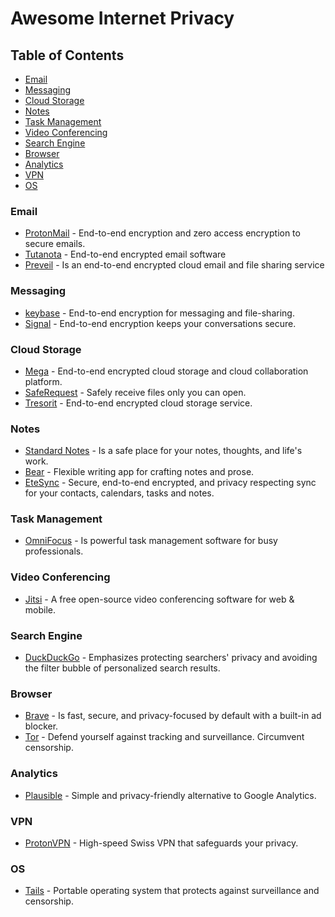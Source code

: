 # Awesome Internet Privacy

## Table of Contents

* [Email](#email)
* [Messaging](#messaging)
* [Cloud Storage](#cloud-storage)
* [Notes](#notes)
* [Task Management](#task-management)
* [Video Conferencing](#video-conferencing)
* [Search Engine](#search-engine)
* [Browser](#browser)
* [Analytics](#analytics)
* [VPN](#vpn)
* [OS](#os)

### Email

* [ProtonMail](https://protonmail.com/) - End-to-end encryption and zero access encryption to secure emails.
* [Tutanota](https://tutanota.com/) - End-to-end encrypted email software 
* [Preveil](https://www.preveil.com/) - Is an end-to-end encrypted cloud email and file sharing service

### Messaging

* [keybase](https://keybase.io/) - End-to-end encryption for messaging and file-sharing.
* [Signal](https://signal.org/) - End-to-end encryption keeps your conversations secure.

### Cloud Storage

* [Mega](https://mega.nz/) - End-to-end encrypted cloud storage and cloud collaboration platform.
* [SafeRequest](https://saferequest.net/en) - Safely receive files only you can open.
* [Tresorit](https://tresorit.com) - End-to-end encrypted  cloud storage service.

### Notes

* [Standard Notes](https://standardnotes.org/) -  Is a safe place for your notes, thoughts, and life's work.
* [Bear](https://bear.app/) - Flexible writing app for crafting notes and prose.
* [EteSync](https://www.etesync.com/) - Secure, end-to-end encrypted, and privacy respecting sync for your contacts, calendars, tasks and notes.

### Task Management

* [OmniFocus](https://www.omnigroup.com/omnifocus/) - Is powerful task management software for busy professionals.

### Video Conferencing

* [Jitsi](https://jitsi.org/) -  A free open-source video conferencing software for web & mobile. 

### Search Engine

* [DuckDuckGo](https://duckduckgo.com/) - Emphasizes protecting searchers' privacy and avoiding the filter bubble of personalized search results.

### Browser

* [Brave](https://brave.com/) - Is fast, secure, and privacy-focused by default with a built-in ad blocker.
* [Tor](https://www.torproject.org/) - Defend yourself against tracking and surveillance. Circumvent censorship.

### Analytics

* [Plausible](https://plausible.io/) - Simple and privacy-friendly alternative to Google Analytics.

### VPN 

* [ProtonVPN](https://protonvpn.com/) - High-speed Swiss VPN that safeguards your privacy.

### OS

* [Tails](https://tails.boum.org/) - Portable operating system that protects against surveillance and censorship.

